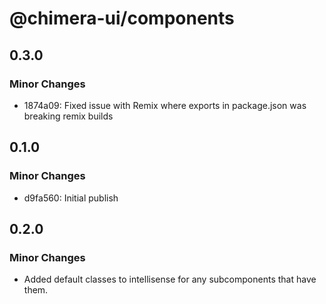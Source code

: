 # @chimera-ui/components

## 0.3.0

### Minor Changes

- 1874a09: Fixed issue with Remix where exports in package.json was breaking remix builds

## 0.1.0

### Minor Changes

- d9fa560: Initial publish

## 0.2.0

### Minor Changes

- Added default classes to intellisense for any subcomponents that have them.

